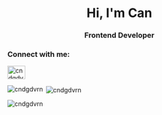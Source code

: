 <h1 align="center">Hi, I'm Can</h1>
<h3 align="center">Frontend Developer</h3>

<h3 align="left">Connect with me:</h3>
<p align="left">
<a href="https://www.hackerrank.com/cndgdvrn" target="blank"><img align="center" src="https://raw.githubusercontent.com/rahuldkjain/github-profile-readme-generator/master/src/images/icons/Social/hackerrank.svg" alt="cndgdvrn" height="30" width="40" /></a>
</p>



<p><img align="left" src="https://github-readme-stats.vercel.app/api/top-langs?username=cndgdvrn&show_icons=true&locale=en&layout=compact" alt="cndgdvrn" /></p>

<p>&nbsp;<img align="center" src="https://github-readme-stats.vercel.app/api?username=cndgdvrn&show_icons=true&locale=en" alt="cndgdvrn" /></p>

<p><img align="center" src="https://github-readme-streak-stats.herokuapp.com/?user=cndgdvrn&" alt="cndgdvrn" /></p>
